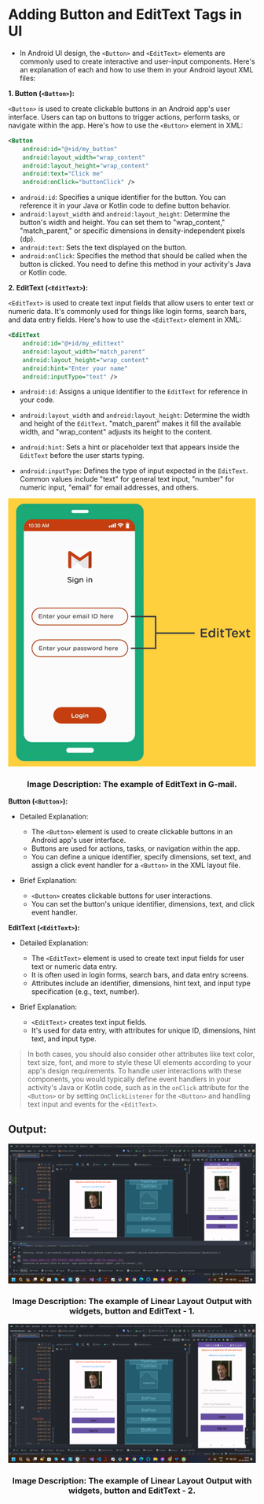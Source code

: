 # Adding Button and EditText Tags in UI

- In Android UI design, the `<Button>` and `<EditText>` elements are commonly used to create interactive and user-input components. Here's an explanation of each and how to use them in your Android layout XML files:

**1. Button (`<Button>`):**

`<Button>` is used to create clickable buttons in an Android app's user interface. Users can tap on buttons to trigger actions, perform tasks, or navigate within the app. Here's how to use the `<Button>` element in XML:

   ```xml
   <Button
       android:id="@+id/my_button"
       android:layout_width="wrap_content"
       android:layout_height="wrap_content"
       android:text="Click me"
       android:onClick="buttonClick" />
   ```

- `android:id`: Specifies a unique identifier for the button. You can reference it in your Java or Kotlin code to define button behavior.
- `android:layout_width` and `android:layout_height`: Determine the button's width and height. You can set them to "wrap_content," "match_parent," or specific dimensions in density-independent pixels (dp).
- `android:text`: Sets the text displayed on the button.
- `android:onClick`: Specifies the method that should be called when the button is clicked. You need to define this method in your activity's Java or Kotlin code.

**2. EditText (`<EditText>`):**

`<EditText>` is used to create text input fields that allow users to enter text or numeric data. It's commonly used for things like login forms, search bars, and data entry fields. Here's how to use the `<EditText>` element in XML:

   ```xml
   <EditText
       android:id="@+id/my_edittext"
       android:layout_width="match_parent"
       android:layout_height="wrap_content"
       android:hint="Enter your name"
       android:inputType="text" />
   ```

- `android:id`: Assigns a unique identifier to the `EditText` for reference in your code.
- `android:layout_width` and `android:layout_height`: Determine the width and height of the `EditText`. "match_parent" makes it fill the available width, and "wrap_content" adjusts its height to the content.
- `android:hint`: Sets a hint or placeholder text that appears inside the `EditText` before the user starts typing.
- `android:inputType`: Defines the type of input expected in the `EditText`. Common values include "text" for general text input, "number" for numeric input, "email" for email addresses, and others.
   
    <p align="center">
<img src="https://github.com/Amit-Ashok-Swain/Android-Kick-Off/blob/main/images/Adding-Button-and-EditText-Tags-in-UI/01.png" alt="Image Description" />
</p>
                                        <h3 align = "center">  Image Description: The example of EditText in G-mail.</h3>


**Button (`<Button>`):**

- Detailed Explanation:
    - The `<Button>` element is used to create clickable buttons in an Android app's user interface.
    - Buttons are used for actions, tasks, or navigation within the app.
    - You can define a unique identifier, specify dimensions, set text, and assign a click event handler for a `<Button>` in the XML layout file.

- Brief Explanation:
    - `<Button>` creates clickable buttons for user interactions.
    - You can set the button's unique identifier, dimensions, text, and click event handler.

**EditText (`<EditText>`):**

- Detailed Explanation:
    - The `<EditText>` element is used to create text input fields for user text or numeric data entry.
    - It is often used in login forms, search bars, and data entry screens.
    - Attributes include an identifier, dimensions, hint text, and input type specification (e.g., text, number).

- Brief Explanation:
    - `<EditText>` creates text input fields.
    - It's used for data entry, with attributes for unique ID, dimensions, hint text, and input type.


> In both cases, you should also consider other attributes like text color, text size, font, and more to style these UI elements according to your app's design requirements. 
> To handle user interactions with these components, you would typically define event handlers in your activity's Java or Kotlin code, such as in the `onClick` attribute for the `<Button>` or by setting `OnClickListener` for the `<Button>` and handling text input and events for the `<EditText>`.

## Output:

<p align="center">
<img src="https://github.com/Amit-Ashok-Swain/Android-Kick-Off/blob/main/images/Adding-Button-and-EditText-Tags-in-UI/Outputs/01.png" alt="Image Description" />
</p>
                                        <h3 align = "center">  Image Description: The example of Linear Layout Output with widgets, button and EditText - 1.</h3>

<p align="center">
<img src="https://github.com/Amit-Ashok-Swain/Android-Kick-Off/blob/main/images/Adding-Button-and-EditText-Tags-in-UI/Outputs/02.png" alt="Image Description" />
</p>
                                        <h3 align = "center">  Image Description: The example of Linear Layout Output with widgets, button and EditText - 2.</h3>